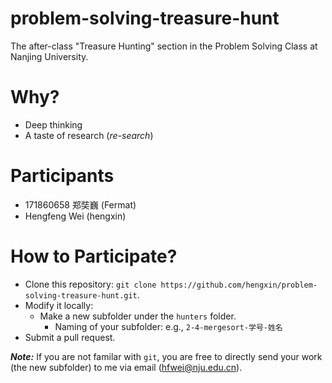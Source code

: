 # problem-solving-treasure-hunt

The after-class "Treasure Hunting" section in the Problem Solving Class at Nanjing University.

# Why?

- Deep thinking
- A taste of research (*re-search*)

# Participants

- 171860658 郑奘巍 (Fermat)
- Hengfeng Wei (hengxin)

# How to Participate?

- Clone this repository: `git clone https://github.com/hengxin/problem-solving-treasure-hunt.git`.
- Modify it locally:
  - Make a new subfolder under the `hunters` folder.
    - Naming of your subfolder: e.g., `2-4-mergesort-学号-姓名`
- Submit a pull request.

***Note:*** If you are not familar with `git`, you are free to directly send your work 
(the new subfolder) to me via email (hfwei@nju.edu.cn).
